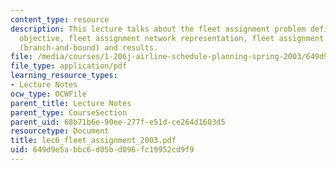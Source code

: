 ```yaml
---
content_type: resource
description: This lecture talks about the fleet assignment problem definition and
  objective, fleet assignment network representation, fleet assignment model, solution
  (branch-and-bound) and results.
file: /media/courses/1-206j-airline-schedule-planning-spring-2003/649d9e5abbc6d05bd096fc19952cd9f9_lec6_fleet_assignment_2003.pdf
file_type: application/pdf
learning_resource_types:
- Lecture Notes
ocw_type: OCWFile
parent_title: Lecture Notes
parent_type: CourseSection
parent_uid: 68b71b6e-90ee-277f-e51d-ce264d1603d5
resourcetype: Document
title: lec6_fleet_assignment_2003.pdf
uid: 649d9e5a-bbc6-d05b-d096-fc19952cd9f9
---
```

